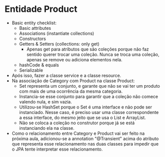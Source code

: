 # Entidade Product

- Basic entity checklist:
  - Basic attributes
  - Associations (instantiate collections)
  - Constructors
  - Getters & Setters (collections: only get)
    - Apenas get para atributos que são coleções porque não faz sentido querer trocar uma coleção. Nunca se troca uma coleção, apenas se remove ou adiciona elementos nela.
  - hashCode & equals
  - Serializable
- Após isso, fazer a classe service e a classe resource.
- Na associação de Category com Product na classe Product:
  - Set representa um conjunto, e garante que não se vai ter um produto com mais de uma ocorrência da mesma categoria.
  - Instancia-se esse conjunto para garantir que a coleção não comece valendo nula, e sim vazia.
  - Utilizou-se HashSet porque o Set é uma interface e não pode ser instanciado. Nesse caso, é preciso usar uma classe correspondente a essa interface, do mesmo jeito que se usa o List e ArrayList.
  - Não se coloca a coleção no construtor porque já se está instanciando ela na classe.
- Como o relacionamento entre Category e Product vai ser feito na próxima aula, adicionou-se a annotation "@Transient" acima do atributo que representa esse relacionamento nas duas classes para impedir que o JPA tente interpretar esse relacionamento.
